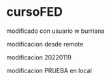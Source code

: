 # cursoFED

modificado con usuario w burriana

modificacion desde remote

modificacion 20220119

modificacion PRUEBA en local